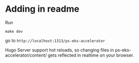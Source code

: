 # Adding in readme


Run 
```
make dev
```

go to ```http://localhost:1313/ps-eks-accelerator```


Hugo Server support hot reloads, so changing files in ps-eks-accelerator/content/ gets reflected in realtime on your browser.

